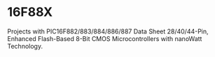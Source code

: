 # 16F88X
Projects with PIC16F882/883/884/886/887 Data Sheet 28/40/44-Pin, Enhanced Flash-Based 8-Bit CMOS Microcontrollers with nanoWatt Technology.
